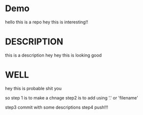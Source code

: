 # Demo

hello this is a repo hey this is interesting!!
# DESCRIPTION


this is a description
hey hey this is looking good

# WELL
hey this is probable shit you

so step 1 is to make a chnage
step2 is to add using '.' or 'filename'

step3 commit with some descriptions
step4 push!!!
